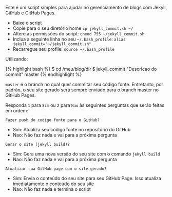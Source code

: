 Este é um script simples para ajudar no gerenciamento de blogs com Jekyll, GitHub e GitHub Pages.

* Baixe o script
* Copie para o seu diretório home `cp jekyll_commit.sh ~/`
* Altere as permissões do script: `chmod 755 ~/jekyll_commit.sh`
* Inclua a seguinte linha no seu `~/.bash_profile`: `alias jekyll_commit="~/jekyll_commit.sh"`
* Recarregue seu profile: `source ~/.bash_profile`

Utilizando:

{% highlight bash %}
$ cd /meu/blog/dir
$ jekyll_commit "Descricao do commit" master
{% endhighlight %}

`master` é o branch no qual quer commitar seu código fonte. Entretanto, por padrão, o seu site gerado será sempre enviado para o branch master no GitHub Pages.

Responda `1` para `Sim` ou `2` para `Nao` às seguintes perguntas que serão feitas em ordem:

`Fazer push do codigo fonte para o GitHub?`
- Sim: Atualiza seu código fonte no repositório do GitHub
- Nao: Não faz nada e vai para a próxima pergunta

`Gerar o site (jekyll build)?`
- Sim: Gera uma nova versão do seu site com o comando `jekyll build`
- Nao: Não faz nada e vai para a próxima pergunta

`Atualizar sua GitHub page com o site gerado?`
- Sim: Envia o conteúdo do seu site para seu GitHub Page. Isso atualiza imediatamente o conteúdo do seu site
- Nao: Não faz nada e termina o script

